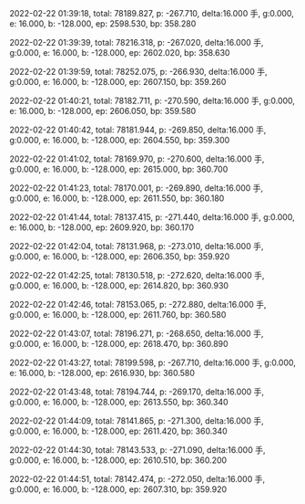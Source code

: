2022-02-22 01:39:18, total: 78189.827, p: -267.710, delta:16.000 手, g:0.000, e: 16.000, b: -128.000, ep: 2598.530, bp: 358.280

2022-02-22 01:39:39, total: 78216.318, p: -267.020, delta:16.000 手, g:0.000, e: 16.000, b: -128.000, ep: 2602.020, bp: 358.630

2022-02-22 01:39:59, total: 78252.075, p: -266.930, delta:16.000 手, g:0.000, e: 16.000, b: -128.000, ep: 2607.150, bp: 359.260

2022-02-22 01:40:21, total: 78182.711, p: -270.590, delta:16.000 手, g:0.000, e: 16.000, b: -128.000, ep: 2606.050, bp: 359.580

2022-02-22 01:40:42, total: 78181.944, p: -269.850, delta:16.000 手, g:0.000, e: 16.000, b: -128.000, ep: 2604.550, bp: 359.300

2022-02-22 01:41:02, total: 78169.970, p: -270.600, delta:16.000 手, g:0.000, e: 16.000, b: -128.000, ep: 2615.000, bp: 360.700

2022-02-22 01:41:23, total: 78170.001, p: -269.890, delta:16.000 手, g:0.000, e: 16.000, b: -128.000, ep: 2611.550, bp: 360.180

2022-02-22 01:41:44, total: 78137.415, p: -271.440, delta:16.000 手, g:0.000, e: 16.000, b: -128.000, ep: 2609.920, bp: 360.170

2022-02-22 01:42:04, total: 78131.968, p: -273.010, delta:16.000 手, g:0.000, e: 16.000, b: -128.000, ep: 2606.350, bp: 359.920

2022-02-22 01:42:25, total: 78130.518, p: -272.620, delta:16.000 手, g:0.000, e: 16.000, b: -128.000, ep: 2614.820, bp: 360.930

2022-02-22 01:42:46, total: 78153.065, p: -272.880, delta:16.000 手, g:0.000, e: 16.000, b: -128.000, ep: 2611.760, bp: 360.580

2022-02-22 01:43:07, total: 78196.271, p: -268.650, delta:16.000 手, g:0.000, e: 16.000, b: -128.000, ep: 2618.470, bp: 360.890

2022-02-22 01:43:27, total: 78199.598, p: -267.710, delta:16.000 手, g:0.000, e: 16.000, b: -128.000, ep: 2616.930, bp: 360.580

2022-02-22 01:43:48, total: 78194.744, p: -269.170, delta:16.000 手, g:0.000, e: 16.000, b: -128.000, ep: 2613.550, bp: 360.340

2022-02-22 01:44:09, total: 78141.865, p: -271.300, delta:16.000 手, g:0.000, e: 16.000, b: -128.000, ep: 2611.420, bp: 360.340

2022-02-22 01:44:30, total: 78143.533, p: -271.090, delta:16.000 手, g:0.000, e: 16.000, b: -128.000, ep: 2610.510, bp: 360.200

2022-02-22 01:44:51, total: 78142.474, p: -272.050, delta:16.000 手, g:0.000, e: 16.000, b: -128.000, ep: 2607.310, bp: 359.920